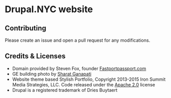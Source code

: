 # Drupal.NYC website

## Contributing

Please create an issue and open a pull request for any modifications.

## Credits & Licenses

* Domain provided by Steven Fox, founder [Fastportpassport.com](https://fastportpassport.com/)
* GE building photo by [Sharat Ganapati](https://www.flickr.com/photos/75718896@N00/7789507850)
* Website theme based Stylish Portfolio, Copyright 2013-2015 Iron Summit Media Strategies, LLC. Code released under the [Apache 2.0](https://github.com/IronSummitMedia/startbootstrap-stylish-portfolio/blob/gh-pages/LICENSE) license
* Drupal is a registered trademark of Dries Buytaert
